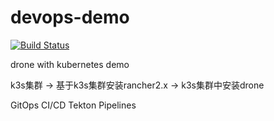 # devops-demo

[![Build Status](https://drone.qikqiak.com/api/badges/cnych/devops-demo/status.svg)](https://drone.qikqiak.com/cnych/devops-demo)

drone with kubernetes demo


k3s集群 -> 基于k3s集群安装rancher2.x -> k3s集群中安装drone

GitOps  CI/CD  Tekton Pipelines




